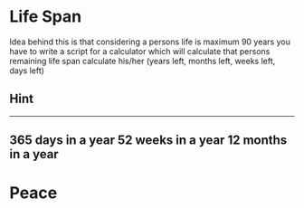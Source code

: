 # Life Span

Idea behind this is that considering a persons life is maximum 90 years
you have to write a script for a calculator which will calculate that persons remaining life span
calculate his/her (years left, months left, weeks left, days left)

## Hint
----------------
365 days in a year
52 weeks in a year
12 months in a year
---------------

# Peace
